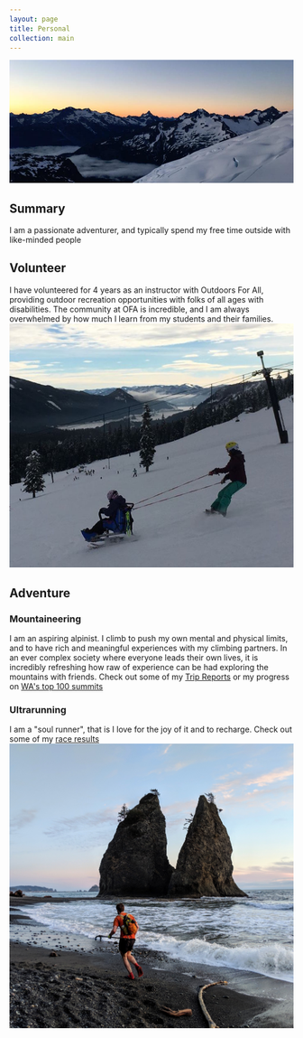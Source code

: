 ```yaml
---
layout: page
title: Personal
collection: main
---
```

![alt text](photos/klawatti_glac.jpg)
## Summary
I am a passionate adventurer, and typically spend my free time outside with like-minded people

## Volunteer
I have volunteered for 4 years as an instructor with Outdoors For All, providing outdoor recreation
opportunities with folks of all ages with disabilities. The community at OFA is incredible, and I am
always overwhelmed by how much I learn from my students and their families.
![alt text](photos/OFA.jpg)

## Adventure
### Mountaineering
I am an aspiring alpinist. I climb to push my own mental and physical limits, and to have rich and meaningful
experiences with my climbing partners. In an ever complex society where everyone leads their own lives, it is 
incredibly refreshing how raw of experience can be had exploring the mountains with friends. Check out some of my
[Trip Reports](http://www.nwhikers.net/forums/search.php?search_id=TR&search_author=rstoddard24) or my progress on 
[WA's top 100 summits](https://peakbagger.com/map/BigMap.aspx?miny=46.1914178&maxy=48.997601&minx=-122.195606&maxx=-119.97057&l=GT&t=L&d=5003&c=17247&bl=0)

### Ultrarunning
I am a "soul runner", that is I love for the joy of it and to recharge. Check out some of my [race results](https://ultrasignup.com/results_participant.aspx?fname=Ryan&lname=Stoddard)
![alt text](photos/running_olympic_coast.jpg)